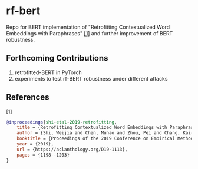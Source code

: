 # rf-bert

Repo for BERT implementation of "Retrofitting Contextualized Word Embeddings with Paraphrases" [[1]](#1) and further improvement of BERT robustness.

## Forthcoming Contributions
1. retrofitted-BERT in PyTorch
2. experiments to test rf-BERT robustness under different attacks




## References
<a id="1">[1]</a> 
```bibtex
@inproceedings{shi-etal-2019-retrofitting,
    title = {Retrofitting Contextualized Word Embeddings with Paraphrases},
    author = {Shi, Weijia and Chen, Muhao and Zhou, Pei and Chang, Kai-Wei},
    booktitle = {Proceedings of the 2019 Conference on Empirical Methods in Natural Language Processing and the 9th International Joint Conference on Natural Language Processing (EMNLP-IJCNLP)},
    year = {2019},
    url = {https://aclanthology.org/D19-1113},
    pages = {1198--1203}
}
```